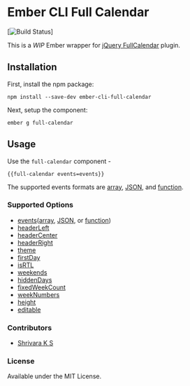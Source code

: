 # Ember CLI Full Calendar
[![Build Status](https://travis-ci.org/icicletech/ember-cli-full-calendar.svg)]

This is a *WIP* Ember wrapper for [jQuery FullCalendar](http://fullcalendar.io/) plugin.

## Installation

First, install the npm package:

```npm install --save-dev ember-cli-full-calendar```

Next, setup the component:

```ember g full-calendar```

## Usage

Use the `full-calendar` component -

```{{full-calendar events=events}}```

The supported events formats are [array](http://fullcalendar.io/docs/event_data/events_array/), [JSON](http://fullcalendar.io/docs/event_data/events_json_feed/), and [function](http://fullcalendar.io/docs/event_data/events_function/).

### Supported Options

* [events](http://fullcalendar.io/docs/event_data/Event_Object/)([array](http://fullcalendar.io/docs/event_data/events_array/), [JSON](http://fullcalendar.io/docs/event_data/events_json_feed/), or [function](http://fullcalendar.io/docs/event_data/events_function/))
* [headerLeft](http://fullcalendar.io/docs/display/header/)
* [headerCenter](http://fullcalendar.io/docs/display/header/)
* [headerRight](http://fullcalendar.io/docs/display/header/)
* [theme](http://fullcalendar.io/docs/display/theme/)
* [firstDay](http://fullcalendar.io/docs/display/firstDay/)
* [isRTL](http://fullcalendar.io/docs/display/isRTL/)
* [weekends](http://fullcalendar.io/docs/display/weekends/)
* [hiddenDays](http://fullcalendar.io/docs/display/hiddenDays/)
* [fixedWeekCount](http://fullcalendar.io/docs/display/fixedWeekCount/)
* [weekNumbers](http://fullcalendar.io/docs/display/weekNumbers/)
* [height](http://fullcalendar.io/docs/display/height/)
* [editable](http://fullcalendar.io/docs/event_ui/editable/)

### Contributors

* [Shrivara K S](https://github.com/shrivaraks)

### License

Available under the MIT License.
